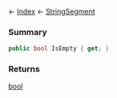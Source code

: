 ← [Index](Api-Index) ← [StringSegment](VRage.Game.ModAPI.Ingame.Utilities.StringSegment)

### Summary

```csharp
public bool IsEmpty { get; }
```

### Returns

[bool](https://docs.microsoft.com/en-us/dotnet/api/system.boolean?view=netframework-4.6)

